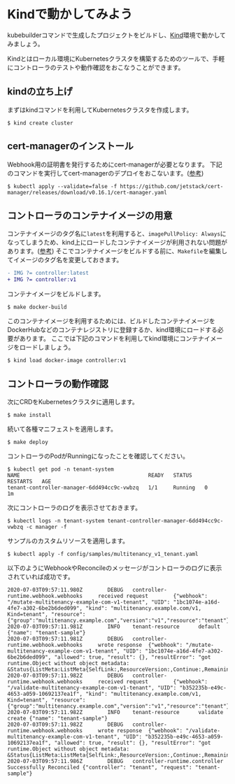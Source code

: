 # Kindで動かしてみよう

kubebuilderコマンドで生成したプロジェクトをビルドし、[Kind](https://kind.sigs.k8s.io/docs/user/quick-start/)環境で動かしてみましょう。

Kindとはローカル環境にKubernetesクラスタを構築するためのツールで、手軽にコントローラのテストや動作確認をおこなうことができます。

## kindの立ち上げ

まずはkindコマンドを利用してKubernetesクラスタを作成します。

```console
$ kind create cluster
```

## cert-managerのインストール

Webhook用の証明書を発行するためにcert-managerが必要となります。
下記のコマンドを実行してcert-managerのデプロイをおこないます。([参考](https://cert-manager.io/docs/installation/kubernetes/))

```console
$ kubectl apply --validate=false -f https://github.com/jetstack/cert-manager/releases/download/v0.16.1/cert-manager.yaml
```

## コントローラのコンテナイメージの用意

コンテナイメージのタグ名に`latest`を利用すると、`imagePullPolicy: Always`になってしまうため、kind上にロードしたコンテナイメージが利用されない問題があります。([参考](https://kind.sigs.k8s.io/docs/user/quick-start/#loading-an-image-into-your-cluster))
そこでコンテナイメージをビルドする前に、`Makefile`を編集してイメージのタグ名を変更しておきます。

```diff
- IMG ?= controller:latest
+ IMG ?= controller:v1
```

コンテナイメージをビルドします。

```console
$ make docker-build
```

このコンテナイメージを利用するためには、ビルドしたコンテナイメージをDockerHubなどのコンテナレジストリに登録するか、kind環境にロードする必要があります。
ここでは下記のコマンドを利用してkind環境にコンテナイメージをロードしましょう。

```console
$ kind load docker-image controller:v1
```


## コントローラの動作確認

次にCRDをKubernetesクラスタに適用します。

```console
$ make install
```

続いて各種マニフェストを適用します。

```console
$ make deploy
```

コントローラのPodがRunningになったことを確認してください。

```console
$ kubectl get pod -n tenant-system
NAME                                         READY   STATUS    RESTARTS   AGE
tenant-controller-manager-6dd494cc9c-vwbzq   1/1     Running   0          1m
```

次にコントローラのログを表示させておきます。

```console
$ kubectl logs -n tenant-system tenant-controller-manager-6dd494cc9c-vwbzq -c manager -f
```

サンプルのカスタムリソースを適用します。

```console
$ kubectl apply -f config/samples/multitenancy_v1_tenant.yaml
```

以下のようにWebhookやReconcileのメッセージがコントローラのログに表示されていれば成功です。

```console
2020-07-03T09:57:11.980Z        DEBUG   controller-runtime.webhook.webhooks     received request        {"webhook": "/mutate-multitenancy-example-com-v1-tenant", "UID": "1bc1074e-a16d-4fe7-a302-6be2b6ded099", "kind": "multitenancy.example.com/v1, Kind=tenant", "resource": {"group":"multitenancy.example.com","version":"v1","resource":"tenant"}}
2020-07-03T09:57:11.981Z        INFO    tenant-resource      default {"name": "tenant-sample"}
2020-07-03T09:57:11.981Z        DEBUG   controller-runtime.webhook.webhooks     wrote response  {"webhook": "/mutate-multitenancy-example-com-v1-tenant", "UID": "1bc1074e-a16d-4fe7-a302-6be2b6ded099", "allowed": true, "result": {}, "resultError": "got runtime.Object without object metadata: &Status{ListMeta:ListMeta{SelfLink:,ResourceVersion:,Continue:,RemainingItemCount:nil,},Status:,Message:,Reason:,Details:nil,Code:200,}"}
2020-07-03T09:57:11.982Z        DEBUG   controller-runtime.webhook.webhooks     received request        {"webhook": "/validate-multitenancy-example-com-v1-tenant", "UID": "b352235b-e49c-4653-a059-10692137ea1f", "kind": "multitenancy.example.com/v1, Kind=tenant", "resource": {"group":"multitenancy.example.com","version":"v1","resource":"tenant"}}
2020-07-03T09:57:11.982Z        INFO    tenant-resource      validate create {"name": "tenant-sample"}
2020-07-03T09:57:11.982Z        DEBUG   controller-runtime.webhook.webhooks     wrote response  {"webhook": "/validate-multitenancy-example-com-v1-tenant", "UID": "b352235b-e49c-4653-a059-10692137ea1f", "allowed": true, "result": {}, "resultError": "got runtime.Object without object metadata: &Status{ListMeta:ListMeta{SelfLink:,ResourceVersion:,Continue:,RemainingItemCount:nil,},Status:,Message:,Reason:,Details:nil,Code:200,}"}
2020-07-03T09:57:11.986Z        DEBUG   controller-runtime.controller   Successfully Reconciled {"controller": "tenant", "request": "tenant-sample"}
```
